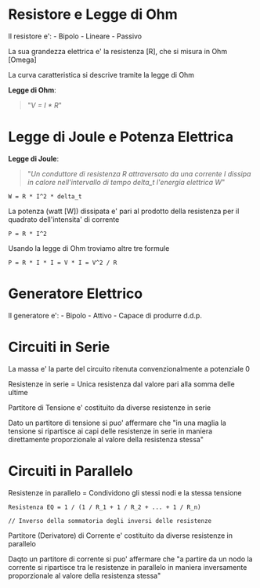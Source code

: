 # Resistore e Legge di Ohm

Il resistore e':
	- Bipolo
	- Lineare
	- Passivo

La sua grandezza elettrica e' la resistenza [R], che si misura in Ohm [Omega]

La curva caratteristica si descrive tramite la legge di Ohm

**Legge di Ohm**:

> "_V = I * R_"

# Legge di Joule e Potenza Elettrica

**Legge di Joule**:

> "_Un conduttore di resistenza R attraversato da una corrente I dissipa in calore nell'intervallo di tempo delta_t l'energia elettrica W_"

```
W = R * I^2 * delta_t
```

La potenza (watt [W]) dissipata e' pari al prodotto della resistenza per il quadrato dell'intensita' di corrente

```
P = R * I^2
```

Usando la legge di Ohm troviamo altre tre formule

```
P = R * I * I = V * I = V^2 / R
```

# Generatore Elettrico

Il generatore e':
	- Bipolo
	- Attivo
	- Capace di produrre d.d.p.

# Circuiti in Serie

La massa e' la parte del circuito ritenuta convenzionalmente a potenziale 0

Resistenze in serie = Unica resistenza dal valore pari alla somma delle ultime

Partitore di Tensione e' costituito da diverse resistenze in serie

Dato un partitore di tensione si puo' affermare che "in una maglia la tensione si ripartisce ai capi delle resistenze in serie in maniera direttamente proporzionale al valore della resistenza stessa"

# Circuiti in Parallelo

Resistenze in parallelo = Condividono gli stessi nodi e la stessa tensione

```
Resistenza EQ = 1 / (1 / R_1 + 1 / R_2 + ... + 1 / R_n)

// Inverso della sommatoria degli inversi delle resistenze
```

Partitore (Derivatore) di Corrente e' costituito da diverse resistenze in parallelo

Daqto un partitore di corrente si puo' affermare che "a partire da un nodo la corrente si ripartisce tra le resistenze in parallelo in maniera inversamente proporzionale al valore della resistenza stessa"
